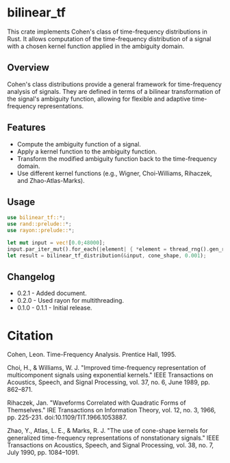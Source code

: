 # bilinear_tf

This crate implements Cohen's class of time-frequency distributions in Rust. It allows computation of the time-frequency distribution of a signal with a chosen kernel function applied in the ambiguity domain.

## Overview

Cohen's class distributions provide a general framework for time-frequency analysis of signals. They are defined in terms of a bilinear transformation of the signal's ambiguity function, allowing for flexible and adaptive time-frequency representations.

## Features

- Compute the ambiguity function of a signal.
- Apply a kernel function to the ambiguity function.
- Transform the modified ambiguity function back to the time-frequency domain.
- Use different kernel functions (e.g., Wigner, Choi-Williams, Rihaczek, and Zhao-Atlas-Marks).

## Usage
```rust
use bilinear_tf::*;
use rand::prelude::*;
use rayon::prelude::*;

let mut input = vec![0.0;48000];
input.par_iter_mut().for_each(|element| { *element = thread_rng().gen_range(-1.0..1.0); });
let result = bilinear_tf_distribution(&input, cone_shape, 0.001);
```

## Changelog
* 0.2.1 - Added document.
* 0.2.0 - Used rayon for multithreading.
* 0.1.0 - 0.1.1 - Initial release.

# Citation
Cohen, Leon. Time-Frequency Analysis. Prentice Hall, 1995.

Choi, H., & Williams, W. J. "Improved time-frequency representation of multicomponent signals using exponential kernels." IEEE Transactions on Acoustics, Speech, and Signal Processing, vol. 37, no. 6, June 1989, pp. 862–871.

Rihaczek, Jan. "Waveforms Correlated with Quadratic Forms of Themselves." IRE Transactions on Information Theory, vol. 12, no. 3, 1966, pp. 225-231. doi:10.1109/TIT.1966.1053887.

Zhao, Y., Atlas, L. E., & Marks, R. J. "The use of cone-shape kernels for generalized time-frequency representations of nonstationary signals." IEEE Transactions on Acoustics, Speech, and Signal Processing, vol. 38, no. 7, July 1990, pp. 1084–1091.
